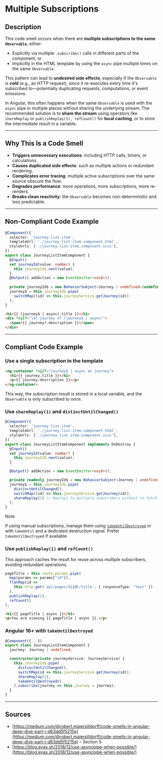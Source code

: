# Multiple Subscriptions

## Description

This code smell occurs when there are **multiple subscriptions to the same `Observable`**, either:

- Explicitly via multiple `.subscribe()` calls in different parts of the component, or
- Implicitly in the HTML template by using the `async` pipe multiple times on the same `Observable`.

This pattern can lead to **undesired side effects**, especially if the `Observable` is **cold** (e.g., an HTTP request), since it re-executes every time it's subscribed to—potentially duplicating requests, computations, or event emissions.

In Angular, this often happens when the same `Observable` is used with the `async` pipe in multiple places without sharing the underlying stream. The recommended solution is to **share the stream** using operators like `shareReplay` or `publishReplay(1), refCount()` for **local caching**, or to store the intermediate result in a variable.

---

## Why This Is a Code Smell

- **Triggers unnecessary executions**: including HTTP calls, timers, or calculations.
- **Causes duplicated side effects**: such as multiple actions or redundant rendering.
- **Complicates error tracing**: multiple active subscriptions over the same source obscure the flow.
- **Degrades performance**: more operations, more subscriptions, more re-renders.
- **Breaks clean reactivity**: the `Observable` becomes non-deterministic and less predictable.

---

## Non-Compliant Code Example

```ts
@Component({
  selector: 'journey-list-item',
  templateUrl: './journey-list-item.component.html',
  styleUrls: ['./journey-list-item.component.scss'],
})
export class JourneyListItemComponent {
  @Input() 
  set journeyId(value: number) {
    this.journeyId$.next(value);
  }
  @Output() addAction = new EventEmitter<void>();
  
  private journeyId$ = new BehaviorSubject<Journey | undefined>(undefined);
  journey$ = this.journeyId$.pipe(
    switchMap((id) => this.journeyService.getJourney(id))
  );
}
```

```html
<h1>{{ (journey$ | async).title }}</h1>
<div *ngIf="let journey of (journey$ | async)">
  <span>{{ journey?.description }}</span>
</div>
```

---

## Compliant Code Example

### Use a single subscription in the template

```html
<ng-container *ngIf="journey$ | async as journey">
  <h1>{{ journey.title }}</h1>
  <p>{{ journey.description }}</p>
</ng-container>
```

This way, the subscription result is stored in a local variable, and the `Observable` is only subscribed to once.

### Use `shareReplay(1)` and `distinctUntilChanged()`

```ts
@Component({
  selector: 'journey-list-item',
  templateUrl: './journey-list-item.component.html',
  styleUrls: ['./journey-list-item.component.scss'],
})
export class JourneyListItemComponent implements OnDestroy {
  @Input()
  set journeyId(value: number) {
    this.journeyId$.next(value);
  }

  @Output() addAction = new EventEmitter<void>();

  private readonly journeyId$ = new BehaviorSubject<Journey | undefined>(undefined);
  journey$ = this.journeyId$.pipe(
    distinctUntilChanged(),
    switchMap((id) => this.journeyService.getJourney(id)),
    shareReplay(1) // Replays to multiple subscribers without re-fetching
  );
}
```

> [!note]
> If using manual subscriptions, manage them using [`takeUntilDestroyed`](#angular-16-with-takeuntildestroyed) or with `takeUntil` and a dedicated destruction signal. Prefer `takeUntilDestroyed` if available.


### Use `publishReplay(1)` and `refCount()`

This approach caches the result for reuse across multiple subscribers, avoiding redundant operations.

```ts
pageTitle = this.route.params.pipe(
  map(params => params["id"]),
  flatMap(id =>
    this.http.get(`api/pages/${id}/title`, { responseType: "text" })
  ),
  publishReplay(1),
  refCount()
);
```

```html
<h1>{{ pageTitle | async }}</h1>
<p>You are viewing {{ pageTitle | async }}.</p>
```

### Angular 16+ with `takeUntilDestroyed`

```ts
@Component({...})
export class JourneyListItemComponent {
  journey: Journey | undefined;

  constructor(private journeyService: JourneyService) {
    this.journeyId$.pipe(
      distinctUntilChanged(),
      switchMap(id => this.journeyService.getJourney(id)),
      shareReplay(1),
      takeUntilDestroyed()
    ).subscribe(journey => this.journey = journey);
  }
}
```

---

## Sources

- [https://medium.com/@robert.maiersilldorff/code-smells-in-angular-deep-dive-part-i-d63dd5f5215e](https://medium.com/@robert.maiersilldorff/code-smells-in-angular-deep-dive-part-i-d63dd5f5215e) – Section 5
- [https://blog.eyas.sh/2018/12/use-asyncpipe-when-possible/](https://blog.eyas.sh/2018/12/use-asyncpipe-when-possible/)
